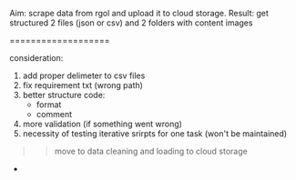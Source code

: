 Aim: scrape data from rgol and upload it to cloud storage.
Result: get structured 2 files (json or csv) and 2 folders with content images

===================

consideration:

1. add proper delimeter to csv files
2. fix requirement txt (wrong path)
3. better structure code:
    - format
    - comment
4. more validation (if something went wrong)
5. necessity of testing iterative srirpts for one task (won't be maintained)

>> move to data cleaning and loading to cloud storage


- 